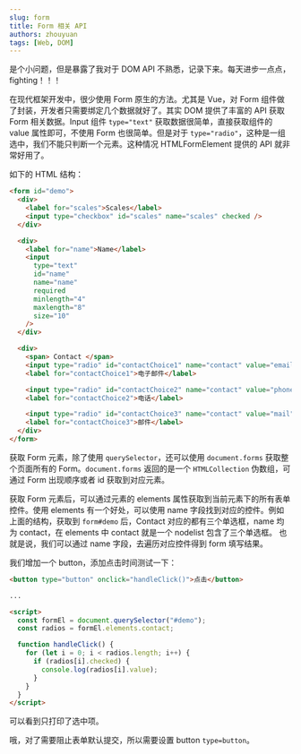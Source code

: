 ```yaml
---
slug: form
title: Form 相关 API
authors: zhouyuan
tags: [Web, DOM]
---
```


是个小问题，但是暴露了我对于 DOM API 不熟悉，记录下来。每天进步一点点，fighting！！！

<!-- truncate -->

在现代框架开发中，很少使用 Form 原生的方法。尤其是 Vue，对 Form 组件做了封装，开发者只需要绑定几个数据就好了。其实 DOM 提供了丰富的 API 获取 Form 相关数据。Input 组件 `type="text"` 获取数据很简单，直接获取组件的 value 属性即可，不使用 Form 也很简单。但是对于 `type="radio"`，这种是一组选中，我们不能只判断一个元素。这种情况 HTMLFormElement 提供的 API 就非常好用了。

如下的 HTML 结构：

```html
<form id="demo">
  <div>
    <label for="scales">Scales</label>
    <input type="checkbox" id="scales" name="scales" checked />
  </div>

  <div>
    <label for="name">Name</label>
    <input
      type="text"
      id="name"
      name="name"
      required
      minlength="4"
      maxlength="8"
      size="10"
    />
  </div>

  <div>
    <span> Contact </span>
    <input type="radio" id="contactChoice1" name="contact" value="email" />
    <label for="contactChoice1">电子邮件</label>

    <input type="radio" id="contactChoice2" name="contact" value="phone" />
    <label for="contactChoice2">电话</label>

    <input type="radio" id="contactChoice3" name="contact" value="mail" />
    <label for="contactChoice3">邮件</label>
  </div>
</form>
```

获取 Form 元素，除了使用 `querySelector`，还可以使用 `document.forms` 获取整个页面所有的 Form。`document.forms` 返回的是一个 `HTMLCollection` 伪数组，可通过 Form 出现顺序或者 id 获取到对应元素。

获取 Form 元素后，可以通过元素的 elements 属性获取到当前元素下的所有表单控件。使用 elements 有一个好处，可以使用 name 字段找到对应的控件。例如上面的结构，获取到 `form#demo` 后，Contact 对应的都有三个单选框，name 均为 contact，在 elements 中 contact 就是一个 nodelist 包含了三个单选框。
也就是说，我们可以通过 name 字段，去遍历对应控件得到 form 填写结果。

我们增加一个 button，添加点击时间测试一下：

```html
<button type="button" onclick="handleClick()">点击</button>

...

<script>
  const formEl = document.querySelector("#demo");
  const radios = formEl.elements.contact;

  function handleClick() {
    for (let i = 0; i < radios.length; i++) {
      if (radios[i].checked) {
        console.log(radios[i].value);
      }
    }
  }
</script>
```

可以看到只打印了选中项。

哦，对了需要阻止表单默认提交，所以需要设置 button `type=button`。
